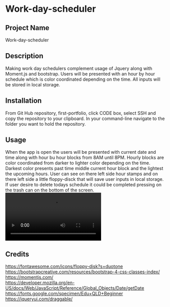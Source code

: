# Work-day-scheduler

 ## Project Name
 Work-day-scheduler

## Description 
Making work day schedulers complement usage of Jquery along with Moment.js and bootstrap. Users will be presented with an hour by hour schedule which is color coordinated depending on the time. All inputs will be stored in local storage.

## Installation
From Git Hub repository, first-portfolio, click CODE box, select SSH and copy the repository to your clipboard.  In your command-line navigate to the folder you want to hold the repository. 
  

## Usage
When the app is open the users will be presented with current date and time along with hour bu hour blocks from 8AM until 8PM. Hourly blocks are color coordinated from darker to lighter color depending on the time. Darkest color presents past time middle current hour block and the lightest the upcoming hours. User can see on there left side hour stamps and on there left side a little floppy-disck that will save user inputs in local storage. If user desire to delete todays schedule it could be completed pressing on the trash can on the bottom of the screen.
![](./assets/Screen%20Recording%202022-07-11%20at%205.48.43%20PM.mov)




## Credits
https://fontawesome.com/icons/floppy-disk?s=duotone
<br>
https://bootstrapcreative.com/resources/bootstrap-4-css-classes-index/
<br>
https://momentjs.com/
<br>
https://developer.mozilla.org/en-US/docs/Web/JavaScript/Reference/Global_Objects/Date/getDate
<br>
https://fonts.google.com/specimen/Edu+QLD+Beginner
<br>
https://jqueryui.com/draggable/